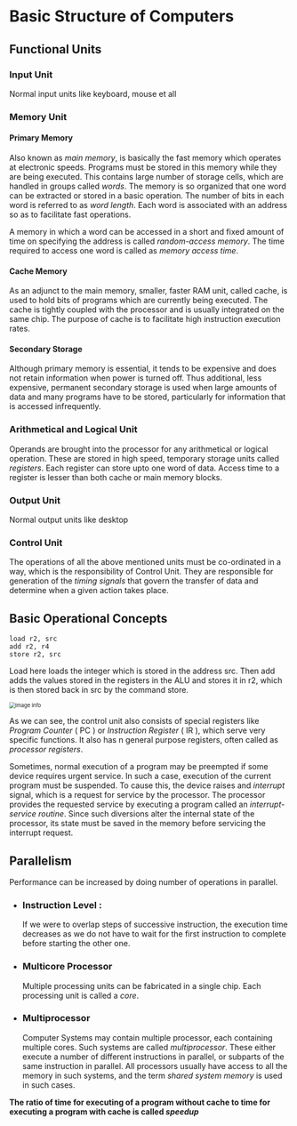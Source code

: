 # Basic Structure of Computers

## Functional Units

### Input Unit

Normal input units like keyboard, mouse et all

### Memory Unit

#### Primary Memory

Also known as *main memory*, is basically the fast memory which operates at electronic speeds. Programs must be stored in this memory while they are being executed. This contains large number of storage cells, which are handled in groups called *words*. The memory is so organized  that one word can be extracted or stored in a basic operation. The number of bits in each word is referred to as *word length*. Each word is associated with an address so as to facilitate fast operations. 

A memory in which a word can be accessed in a short and fixed amount of time on specifying the address is called *random-access memory*. The time required to access one word is called as *memory access time*. 

#### Cache Memory

As an adjunct to the main memory, smaller, faster RAM unit, called cache, is used to hold bits of programs which are currently being executed. The cache is tightly coupled with the processor and is usually integrated on the same chip. The purpose of cache is to facilitate high instruction execution rates. 

#### Secondary Storage

Although primary memory is essential, it tends to be expensive and does not retain information when power is turned off. Thus additional, less expensive, permanent secondary storage is used when large amounts of data and many programs have to be stored, particularly for information that is accessed infrequently.

### Arithmetical and Logical Unit

Operands are brought into the processor for any arithmetical or logical operation. These are stored in high speed, temporary storage units called *registers*. Each register can store upto one word of data. Access time to a register is lesser than both cache or main memory blocks.

### Output Unit

Normal output units like desktop

### Control Unit

The operations of all the above mentioned units must be co-ordinated in a way, which is the responsibility of Control Unit. They are responsible for generation of the *timing signals* that govern the transfer of data and determine when a given action takes place. 

## Basic Operational Concepts

```
load r2, src
add r2, r4
store r2, src
```

Load here loads the integer which is stored in the address src. Then add adds the values stored in the registers in the ALU and stores it in r2, which is then stored back in src by the command store. 

<img src="./Images/Connection_bw_processor_mainmemory.png" alt="image info" style="zoom:67%;" />

As we can see, the control unit also consists of special registers like *Program Counter* ( PC ) or *Instruction Register* ( IR ), which serve very specific functions. It also has n general purpose registers, often called as *processor registers*.

Sometimes, normal execution of a program may be preempted if some device requires urgent service. In such a case, execution of the current program must be suspended. To cause this, the device raises and *interrupt* signal, which is a request for service by the processor. The processor provides the requested service by executing a program called an *interrupt-service routine*. Since such diversions alter the internal state of the processor, its state must be saved in the memory before servicing the interrupt request. 

## Parallelism

Performance can be increased by doing number of operations in parallel. 

- ### Instruction Level :  

  If we were to overlap steps of successive instruction, the execution time decreases as we do not have to wait for the first instruction to complete before starting the other one.

- ### Multicore Processor

  Multiple processing units can be fabricated in a single chip. Each processing unit is called a *core*.

- ### Multiprocessor

  Computer Systems may contain multiple processor, each containing multiple cores. Such systems are called *multiprocessor*. These either execute a number of different instructions in parallel, or subparts of the same instruction in parallel. All processors usually have access to all the memory in such systems, and the term *shared system memory* is used in such cases. 





**The ratio of time for executing of a program without cache to time for executing a program with cache is called *speedup***

